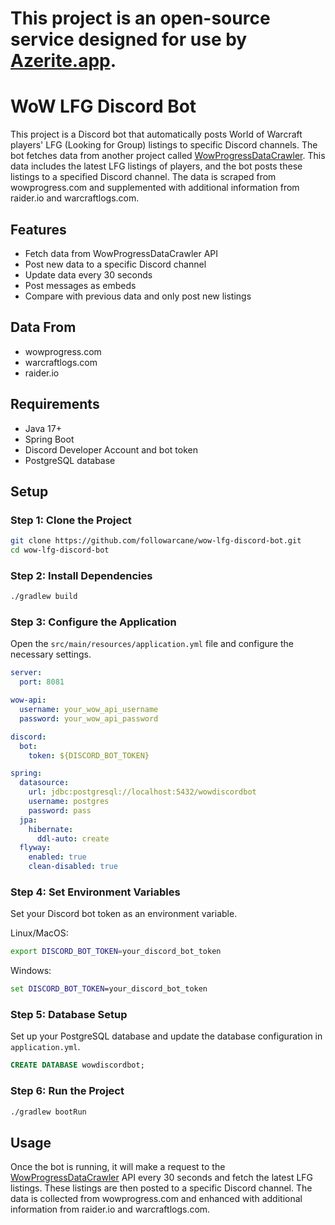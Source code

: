 # **This project is an open-source service designed for use by [Azerite.app](https://azerite.app).** 

# WoW LFG Discord Bot

This project is a Discord bot that automatically posts World of Warcraft players' LFG (Looking for Group) listings to specific Discord channels. The bot fetches data from another project called [WowProgressDataCrawler](https://github.com/followarcane/WowProgressDataCrawler). This data includes the latest LFG listings of players, and the bot posts these listings to a specified Discord channel. The data is scraped from wowprogress.com and supplemented with additional information from raider.io and warcraftlogs.com.

## Features

- Fetch data from WowProgressDataCrawler API
- Post new data to a specific Discord channel
- Update data every 30 seconds
- Post messages as embeds
- Compare with previous data and only post new listings

## Data From

- wowprogress.com
- warcraftlogs.com
- raider.io

## Requirements

- Java 17+
- Spring Boot
- Discord Developer Account and bot token
- PostgreSQL database

## Setup

### Step 1: Clone the Project

```bash
git clone https://github.com/followarcane/wow-lfg-discord-bot.git
cd wow-lfg-discord-bot
```

### Step 2: Install Dependencies

```bash
./gradlew build
```

### Step 3: Configure the Application

Open the `src/main/resources/application.yml` file and configure the necessary settings.

```yaml
server:
  port: 8081

wow-api:
  username: your_wow_api_username
  password: your_wow_api_password

discord:
  bot:
    token: ${DISCORD_BOT_TOKEN}

spring:
  datasource:
    url: jdbc:postgresql://localhost:5432/wowdiscordbot
    username: postgres
    password: pass
  jpa:
    hibernate:
      ddl-auto: create
  flyway:
    enabled: true
    clean-disabled: true
```

### Step 4: Set Environment Variables

Set your Discord bot token as an environment variable.

Linux/MacOS:
```bash
export DISCORD_BOT_TOKEN=your_discord_bot_token
```

Windows:
```cmd
set DISCORD_BOT_TOKEN=your_discord_bot_token
```

### Step 5: Database Setup

Set up your PostgreSQL database and update the database configuration in `application.yml`.

```sql
CREATE DATABASE wowdiscordbot;
```

### Step 6: Run the Project

```bash
./gradlew bootRun
```

## Usage

Once the bot is running, it will make a request to the [WowProgressDataCrawler](https://github.com/followarcane/WowProgressDataCrawler) API every 30 seconds and fetch the latest LFG listings. These listings are then posted to a specific Discord channel. The data is collected from wowprogress.com and enhanced with additional information from raider.io and warcraftlogs.com.
